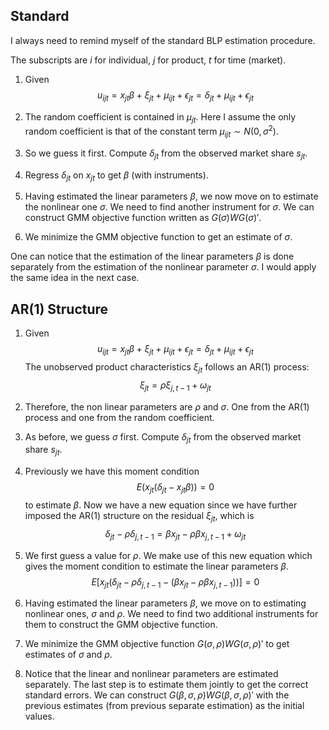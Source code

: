 
## Standard
I always need to remind myself of the standard BLP estimation procedure.

The subscripts are $i$ for individual, $j$ for product, $t$ for time (market).

1. Given 
$$ u_{ijt}=x_{jt}\beta + \xi_{jt}+ \mu_{ijt} + \epsilon_{jt}=\delta_{jt}+\mu_{ijt}+\epsilon_{jt}$$
2. The random coefficient is contained in $\mu_{jt}$. Here I assume the only random coefficient is that of the constant term $\mu_{ijt}\sim N(0,\sigma^2)$. 

3. So we guess it first. Compute $\delta_{jt}$ from the observed market share $s_{jt}$.  
4. Regress $\delta_{jt}$ on $x_{jt}$ to get ${\beta}$ (with instruments).  
5. Having estimated the linear parameters $\beta$, we now move on to estimate the nonlinear one $\sigma$. We need to find another instrument for $\sigma$. We can construct GMM objective function written as $G(\sigma)WG(\sigma)'$.  
6. We minimize the GMM objective function to get an estimate of $\sigma$.

One can notice that the estimation of the linear parameters $\beta$ is done separately from the estimation of the nonlinear parameter $\sigma$. 
I would apply the same idea in the next case.

## AR(1) Structure

1. Given 
$$ u_{ijt}=x_{jt}\beta + \xi_{jt}+ \mu_{ijt} + \epsilon_{jt}=\delta_{jt}+\mu_{ijt}+\epsilon_{jt}$$
The unobserved product characteristics $\xi_{jt}$ follows an AR(1) process:
$$\xi_{jt} = \rho \xi_{j,t-1} + \omega_{jt}$$

2. Therefore, the non linear parameters are $\rho$ and $\sigma$. One from the AR(1) process and one from the random coefficient.

3. As before, we guess $\sigma$ first. Compute $\delta_{jt}$ from the observed market share $s_{jt}$.

4. Previously we have this moment condition
$$ E(x_{jt}(\delta_{jt}-x_{jt}\beta))=0$$ 
to estimate $\beta$. Now we have a new
equation since we have further imposed the AR(1) structure on the residual $\xi_{jt}$, which is
$$ \delta_{jt}-\rho \delta_{j,t-1} = \beta x_{jt} - \rho\beta x_{j,t-1} + \omega_{jt} $$
5. We first guess a value for $\rho$. We make use of this new equation which gives the moment condition to estimate the linear parameters $\beta$.
$$ E[x_{jt}(\delta_{jt}-\rho \delta_{j,t-1} - (\beta x_{jt} - \rho\beta x_{j,t-1}))]=0 $$
6. Having estimated the linear parameters $\beta$, we move on to estimating nonlinear ones, $\sigma$ and $\rho$. We need to find two additional instruments for them to construct the GMM objective function.
7. We minimize the GMM objective function $G(\sigma,\rho)WG(\sigma,\rho)'$ to get estimates of $\sigma$ and $\rho$.
8. Notice that the linear and nonlinear parameters are estimated separately. The last step is to estimate them jointly to get the correct standard errors.
We can construct $G(\beta,\sigma,\rho)WG(\beta,\sigma,\rho)'$ with the previous estimates (from previous separate estimation) as the initial values.


